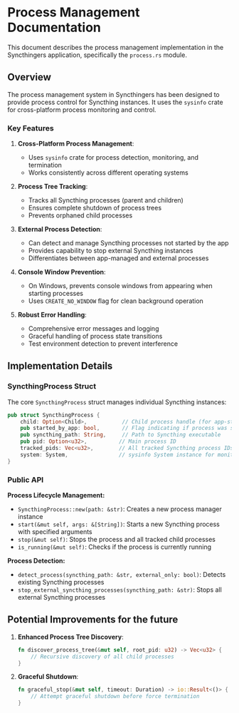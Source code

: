 # Process Management Documentation

This document describes the process management implementation in the Syncthingers application, specifically the `process.rs` module.

## Overview

The process management system in Syncthingers has been designed to provide process control for Syncthing instances. It uses the `sysinfo` crate for cross-platform process monitoring and control.

### Key Features

1. **Cross-Platform Process Management**:
   - Uses `sysinfo` crate for process detection, monitoring, and termination
   - Works consistently across different operating systems

2. **Process Tree Tracking**:
   - Tracks all Syncthing processes (parent and children)
   - Ensures complete shutdown of process trees
   - Prevents orphaned child processes

3. **External Process Detection**:
   - Can detect and manage Syncthing processes not started by the app
   - Provides capability to stop external Syncthing instances
   - Differentiates between app-managed and external processes

4. **Console Window Prevention**:
   - On Windows, prevents console windows from appearing when starting processes
   - Uses `CREATE_NO_WINDOW` flag for clean background operation

5. **Robust Error Handling**:
   - Comprehensive error messages and logging
   - Graceful handling of process state transitions
   - Test environment detection to prevent interference

## Implementation Details

### SyncthingProcess Struct

The core `SyncthingProcess` struct manages individual Syncthing instances:

```rust
pub struct SyncthingProcess {
    child: Option<Child>,           // Child process handle (for app-started processes)
    pub started_by_app: bool,       // Flag indicating if process was started by app
    pub syncthing_path: String,     // Path to Syncthing executable
    pub pid: Option<u32>,          // Main process ID
    tracked_pids: Vec<u32>,        // All tracked Syncthing process IDs
    system: System,                // sysinfo System instance for monitoring
}
```

### Public API

**Process Lifecycle Management:**
- `SyncthingProcess::new(path: &str)`: Creates a new process manager instance
- `start(&mut self, args: &[String])`: Starts a new Syncthing process with specified arguments
- `stop(&mut self)`: Stops the process and all tracked child processes
- `is_running(&mut self)`: Checks if the process is currently running

**Process Detection:**
- `detect_process(syncthing_path: &str, external_only: bool)`: Detects existing Syncthing processes
- `stop_external_syncthing_processes(syncthing_path: &str)`: Stops all external Syncthing processes

## Potential Improvements for the future

1. **Enhanced Process Tree Discovery**:
   ```rust
   fn discover_process_tree(&mut self, root_pid: u32) -> Vec<u32> {
       // Recursive discovery of all child processes
   }
   ```

2. **Graceful Shutdown**:
   ```rust
   fn graceful_stop(&mut self, timeout: Duration) -> io::Result<()> {
       // Attempt graceful shutdown before force termination
   }
   ```
